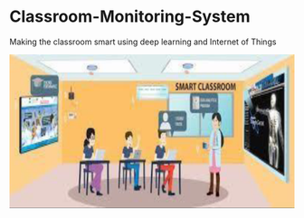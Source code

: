 # Classroom-Monitoring-System
Making the classroom smart using deep learning and Internet of Things

![](https://github.com/vineeth-raj/Classroom-Monitoring-System/blob/main/Classroom.png)

